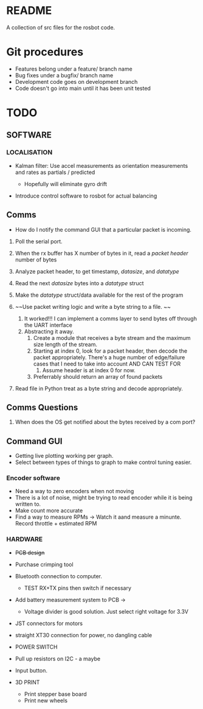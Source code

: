 # README

A collection of src files for the rosbot code. 

# Git procedures
- Features belong under a feature/ branch name
- Bug fixes under a bugfix/ branch name
- Development code goes on development branch 
- Code doesn't go into main until it has been unit tested

# TODO
## SOFTWARE
### LOCALISATION
- Kalman filter: Use accel measurements as orientation measurements and rates as partials / predicted 
  - Hopefully will eliminate gyro drift

- Introduce control software to rosbot for actual balancing


## Comms
- How do I notify the command GUI that a particular packet is incoming. 
1. Poll the serial port.
2. When the rx buffer has X number of bytes in it, read a *packet header* number of bytes
3. Analyze packet header, to get timestamp, *datasize*, and *datatype*
4. Read the next *datasize* bytes into a *datatype* struct 
5. Make the *datatype* struct/data available for the rest of the program

6. ~~Use packet writing logic and write a byte string to a file. ~~
   1. It worked!!! I can implement a comms layer to send bytes off through the UART interface
   2. Abstracting it away.
      1. Create a module that receives a byte stream and the maximum size length of the stream. 
      2. Starting at index 0, look for a packet header, then decode the packet appropriately. There's a huge number of edge/failure cases that I need to take into account AND CAN TEST FOR
         1. Assume header is at index 0 for now.
      3. Preferrably should return an array of found packets
7. Read file in Python treat as a byte string and decode appropriately. 


## Comms Questions 
1. When does the OS get notified about the bytes received by a com port?

## Command GUI
- Getting live plotting working per graph. 
- Select between types of things to graph to make control tuning easier. 


### Encoder software
- Need a way to zero encoders when not moving
- There is a lot of noise, might be trying to read encoder while it is being written to.
- Make count more accurate
- Find a way to measure RPMs -> Watch it aand measure a minunte. Record throttle + estimated RPM


### HARDWARE
  - ~~PCB design~~
  - Purchase crimping tool
  - Bluetooth connection to computer. 
    - TEST RX+TX pins then switch if necessary
  - Add battery measurement system to PCB -> 
    - Voltage divider is good solution. Just select right voltage for 3.3V 
  - JST connectors for motors
  - straight XT30 connection for power, no dangling cable
  - POWER SWITCH
  - Pull up resistors on I2C - a maybe
  - Input button. 

- 3D PRINT  
  - Print stepper base board
  - Print new wheels 


  
